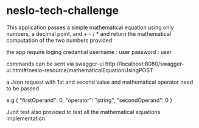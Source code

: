 # neslo-tech-challenge


This application passes a simple mathematical equation using only numbers, a decimal
point, and + - / * and return the mathematical computation of the two numbers provided

the app require loging credantial 
username : user
password : user

commands can be sent via swagger-ui
http://localhost:8080/swagger-ui.html#/neslo-resource/mathematicalEquationUsingPOST

a Json request with 1st and second value and mathematical operator need to be passed

e.g
{
  "firstOperand": 0,
  "operator": "string",
  "secondOperand": 0
}

Junit test also provided to test all the mathematical equations implementation
